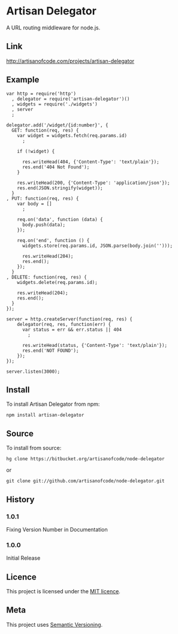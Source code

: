 # Artisan Delegator

A URL routing middleware for node.js.

## Link

http://artisanofcode.com/projects/artisan-delegator

## Example

    var http = require('http')
      , delegator = require('artisan-delegator')()
      , widgets = require('./widgets')
      , server
      ;

    delegator.add('/widget/{id:number}', {
      GET: function(req, res) {
        var widget = widgets.fetch(req.params.id)
          ;

        if (!widget) {

          res.writeHead(404, {'Content-Type': 'text/plain'});
          res.end('404 Not Found');
        }

        res.writeHead(200, {'Content-Type': 'application/json'});
        res.end(JSON.stringify(widget));
      }
    , PUT: function(req, res) {
        var body = []
          ;

        req.on('data', function (data) {
          body.push(data);
        });

        req.on('end', function () {
          widgets.store(req.params.id, JSON.parse(body.join('')));

          res.writeHead(204);
          res.end();
        });
      }
    , DELETE: function(req, res) {
        widgets.delete(req.params.id);

        res.writeHead(204);
        res.end();
      }
    });

    server = http.createServer(function(req, res) {
        delegator(req, res, function(err) {
          var status = err && err.status || 404
            ;

          res.writeHead(status, {'Content-Type': 'text/plain'});
          res.end('NOT FOUND');
        });
    });

    server.listen(3000);

## Install

To install Artisan Delegator from npm:

    npm install artisan-delegator

## Source

To install from source:

    hg clone https://bitbucket.org/artisanofcode/node-delegator

or

    git clone git://github.com/artisanofcode/node-delegator.git

## History


### 1.0.1

Fixing Version Number in Documentation

### 1.0.0

Initial Release

## Licence

This project is licensed under the [MIT licence][licence].

## Meta

This project uses [Semantic Versioning][semver].

[semver]: http://semver.org/ "Semantic Versioning"
[licence]: http://dan.mit-license.org/ "MIT licence"
